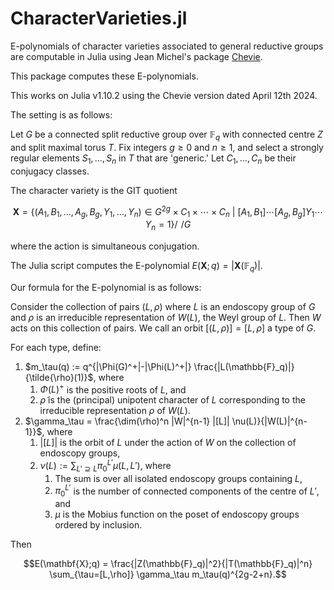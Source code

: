 # CharacterVarieties.jl
E-polynomials of character varieties associated to general reductive groups are computable in Julia using Jean Michel's package [Chevie](https://github.com/jmichel7/Chevie.jl). 

This package computes these E-polynomials. 

This works on Julia v1.10.2 using the Chevie version dated April 12th 2024. 

The setting is as follows: 

Let $G$ be a connected split reductive group over $\mathbb{F}_q$ with connected centre $Z$ and split maximal torus $T$. Fix integers $g\geq 0$ and $n\geq 1$, and select a strongly regular elements $S_1,\ldots,S_n$ in $T$ that are 'generic.' Let $C_1,\ldots,C_n$ be their conjugacy classes. 

The character variety is the GIT quotient
```math
\mathbf{X} = \bigg\{(A_1,B_1,\ldots,A_g,B_g,Y_1,\ldots,Y_n)\in G^{2g}\times C_1\times \cdots\times C_n\ \bigg|\ [A_1,B_1]\cdots[A_g,B_g]Y_1\cdots Y_n = 1\bigg\}\bigg/\!\!\!\!\bigg/G
```
where the action is simultaneous conjugation. 

The Julia script computes the E-polynomial $E(\mathbf{X};q) = |\mathbf{X}(\mathbb{F}_q)|$. 

Our formula for the E-polynomial is as follows:

Consider the collection of pairs $(L,\rho)$ where $L$ is an endoscopy group of $G$ and $\rho$ is an irreducible representation of $W(L)$, the Weyl group of $L$. Then $W$ acts on this collection of pairs. We call an orbit $[(L,\rho)]=[L,\rho]$ a type of $G$. 

For each type, define:
1. $m_\tau(q) := q^{|\Phi(G)^+|-|\Phi(L)^+|} \frac{|L(\mathbb{F}_q)|}{\tilde{\rho}(1)}$, where
   1. $\Phi(L)^+$ is the positive roots of $L$, and
   2. $\tilde{\rho}$ is the (principal) unipotent character of $L$ corresponding to the irreducible representation $\rho$ of $W(L)$.
3. $\gamma_\tau = \frac{\dim(\rho)^n |W|^{n-1} |[L]|  \nu(L)}{|W(L)|^{n-1}}$, where
   1. $|[L]|$ is the orbit of $L$ under the action of $W$ on the collection of endoscopy groups,
   2. $\nu(L) := \sum_{L'\supseteq L} \pi_0^{L'} \mu(L,L')$, where
      1. The sum is over all isolated endoscopy groups containing $L$,
      2. $\pi_0^{L'}$ is the number of connected components of the centre of $L'$, and
      3. $\mu$ is the Mobius function on the poset of endoscopy groups ordered by inclusion.

Then
```math
E(\mathbf{X};q) = \frac{|Z(\mathbb{F}_q)|^2}{|T(\mathbb{F}_q)|^n} \sum_{\tau=[L,\rho]} \gamma_\tau m_\tau(q)^{2g-2+n}.
```
